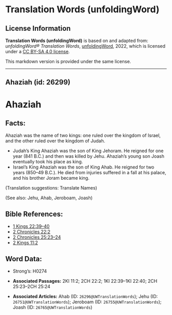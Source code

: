# Translation Words (unfoldingWord)

## License Information

**Translation Words (unfoldingWord)** is based on and adapted from: _unfoldingWord® Translation Words_, [unfoldingWord](https://unfoldingword.org/utw), 2022, which is licensed under a [CC BY-SA 4.0 license](https://creativecommons.org/licenses/by-sa/4.0/legalcode.en).

This markdown version is provided under the same license.



--------------------------------

## Ahaziah (id: 26299)

Ahaziah
=======

Facts:
------

Ahaziah was the name of two kings: one ruled over the kingdom of Israel, and the other ruled over the kingdom of Judah.

* Judah’s King Ahaziah was the son of King Jehoram. He reigned for one year (841 B.C.) and then was killed by Jehu. Ahaziah’s young son Joash eventually took his place as king.
* Israel’s King Ahaziah was the son of King Ahab. He reigned for two years (850–49 B.C.). He died from injuries suffered in a fall at his palace, and his brother Joram became king.

(Translation suggestions: Translate Names)

(See also: Jehu, Ahab, Jeroboam, Joash)

Bible References:
-----------------

* [1 Kings 22:39–40](https://ref.ly/1Kgs22:39-1Kgs22:40)
* [2 Chronicles 22:2](https://ref.ly/2Chr22:2)
* [2 Chronicles 25:23–24](https://ref.ly/2Chr25:23-2Chr25:24)
* [2 Kings 11:2](https://ref.ly/2Kgs11:2)

Word Data:
----------

* Strong’s: H0274

* **Associated Passages:** 2KI 11:2; 2CH 22:2; 1KI 22:39–1KI 22:40; 2CH 25:23–2CH 25:24
* **Associated Articles:** Ahab (ID: `26296@UWTranslationWords`); Jehu (ID: `26751@UWTranslationWords`); Jeroboam (ID: `26755@UWTranslationWords`); Joash (ID: `26765@UWTranslationWords`)

